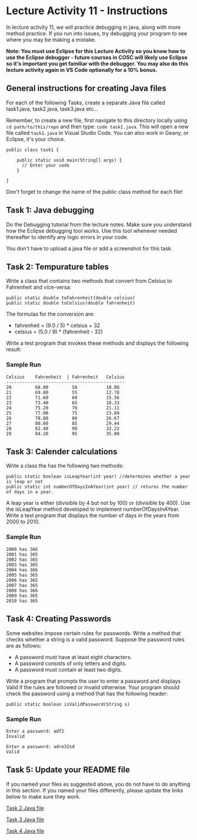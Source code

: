 # Lecture Activity 11 - Instructions

In lecture activity 11, we will practice debugging in java, along with more method practice. If you run into issues, try debugging your program to see where you may be making a mistake.

**Note: You **must** use Eclipse for this Lecture Activity so you know how to use the Eclipse debugger - future courses in COSC will likely use Eclipse so it's important you get familiar with the debugger. You may also do this lecture activity again in VS Code optionally for a 10% bonus.**


## General instructions for creating Java files

For each of the following Tasks, create a separate Java file called task1.java, task2.java, task3.java etc... 

Remember, to create a new file, first navigate to this directory locally using `cd path/to/this/repo` and then type: `code task1.java`.
This will open a new file called `task1.java` in Visual Studio Code.
You can also work in Geany, or Eclipse, it's your choice.


```
public class task1 {

	public static void main(String[] args) {
	  // Enter your code
	}
  
}
```

Don't forget to change the name of the public class method for each file!

## Task 1: Java debugging

Do the Debugging tutorial from the lecture notes. Make sure you understand how the Eclipse debugging tool works. Use this tool whenever needed thereafter to identify any logic errors in your code. 

You don't have to upload a java file or add a screenshot for this task.

## Task 2: Tempurature tables

Write a class that contains two methods that convert from Celsius to Fahrenheit and vice-versa: 

```
public static double toFahrenheit(double celsius)
public static double toCelsius(double fahrenheit)
```
The formulas for the conversion are:
- fahrenheit = (9.0 / 5) * celsius + 32
- celsius = (5.0 / 9) * (fahrenheit - 32)

Write a test program that invokes these methods and displays the following result:

### Sample Run
```
Celsius    Fahrenheit  | Fahrenheit   Celsius
---------------------------------------------
20         68.00         50           10.00
21         69.80         55           12.78
22         71.60         60           15.56
23         73.40         65           18.33
24         75.20         70           21.11
25         77.00         75           23.89
26         78.80         80           26.67
27         80.60         85           29.44
28         82.40         90           32.22
29         84.20         95           35.00
```

## Task 3: Calender calculations
Write a class the has the following two methods:

```
public static boolean isLeapYear(int year) //determines whether a year is leap or not
public static int numberOfDaysInAYear(int year) // returns the number of days in a year.
```

A leap year is either (divisible by 4 but not by 100) or (divisible by 400). Use the isLeapYear method developed to implement numberOfDaysInAYear. Write a test program that displays the number of days in the years from 2000 to 2010. 

### Sample Run
```
2000 has 366
2001 has 365
2002 has 365
2003 has 365
2004 has 366
2005 has 365
2006 has 365
2007 has 365
2008 has 366
2009 has 365
2010 has 365
```

## Task 4: Creating Passwords

Some websites impose certain rules for passwords. Write a method that checks whether a string is a valid password. Suppose the password rules are as follows:
- A password must have at least eight characters.
- A password consists of only letters and digits.
- A password must contain at least two digits.

Write a program that prompts the user to enter a password and displays Valid if the rules are followed or Invalid otherwise. Your program should check the password using a method that has the following header:

```
public static boolean isValidPassword(String s)
```

### Sample Run

```
Enter a password: adf2
Invalid

Enter a password: adre32sd
Valid
```
 
## Task 5: Update your README file 

If you named your files as suggested above, you do not have to do anything in this section.
If you named your files differently, please update the links below to make sure they work.

[Task 2 Java file](./task2.java)

[Task 3 Java file](./task3.java)

[Task 4 Java file](./task4.java)
